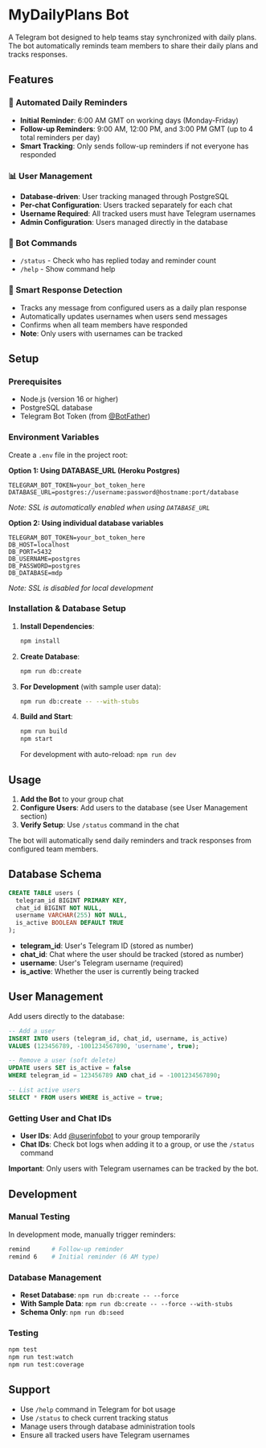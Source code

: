 # MyDailyPlans Bot

A Telegram bot designed to help teams stay synchronized with daily plans. The bot automatically reminds team members to share their daily plans and tracks responses.

## Features

### 🤖 Automated Daily Reminders
- **Initial Reminder**: 6:00 AM GMT on working days (Monday-Friday)
- **Follow-up Reminders**: 9:00 AM, 12:00 PM, and 3:00 PM GMT (up to 4 total reminders per day)
- **Smart Tracking**: Only sends follow-up reminders if not everyone has responded

### 📊 User Management
- **Database-driven**: User tracking managed through PostgreSQL
- **Per-chat Configuration**: Users tracked separately for each chat
- **Username Required**: All tracked users must have Telegram usernames
- **Admin Configuration**: Users managed directly in the database

### 💬 Bot Commands
- `/status` - Check who has replied today and reminder count
- `/help` - Show command help

### 🎯 Smart Response Detection
- Tracks any message from configured users as a daily plan response
- Automatically updates usernames when users send messages
- Confirms when all team members have responded
- **Note**: Only users with usernames can be tracked

## Setup

### Prerequisites
- Node.js (version 16 or higher)
- PostgreSQL database
- Telegram Bot Token (from [@BotFather](https://t.me/botfather))

### Environment Variables

Create a `.env` file in the project root:

**Option 1: Using DATABASE_URL (Heroku Postgres)**
```env
TELEGRAM_BOT_TOKEN=your_bot_token_here
DATABASE_URL=postgres://username:password@hostname:port/database
```
*Note: SSL is automatically enabled when using `DATABASE_URL`*

**Option 2: Using individual database variables**
```env
TELEGRAM_BOT_TOKEN=your_bot_token_here
DB_HOST=localhost
DB_PORT=5432
DB_USERNAME=postgres
DB_PASSWORD=postgres
DB_DATABASE=mdp
```
*Note: SSL is disabled for local development*

### Installation & Database Setup

1. **Install Dependencies**:
   ```bash
   npm install
   ```

2. **Create Database**:
   ```bash
   npm run db:create
   ```

3. **For Development** (with sample user data):
   ```bash
   npm run db:create -- --with-stubs
   ```

4. **Build and Start**:
   ```bash
   npm run build
   npm start
   ```

   For development with auto-reload: `npm run dev`

## Usage

1. **Add the Bot** to your group chat
2. **Configure Users**: Add users to the database (see User Management section)
3. **Verify Setup**: Use `/status` command in the chat

The bot will automatically send daily reminders and track responses from configured team members.

## Database Schema

```sql
CREATE TABLE users (
  telegram_id BIGINT PRIMARY KEY,
  chat_id BIGINT NOT NULL,
  username VARCHAR(255) NOT NULL,
  is_active BOOLEAN DEFAULT TRUE
);
```

- **telegram_id**: User's Telegram ID (stored as number)
- **chat_id**: Chat where the user should be tracked (stored as number)  
- **username**: User's Telegram username (required)
- **is_active**: Whether the user is currently being tracked

## User Management

Add users directly to the database:

```sql
-- Add a user
INSERT INTO users (telegram_id, chat_id, username, is_active) 
VALUES (123456789, -1001234567890, 'username', true);

-- Remove a user (soft delete)
UPDATE users SET is_active = false 
WHERE telegram_id = 123456789 AND chat_id = -1001234567890;

-- List active users
SELECT * FROM users WHERE is_active = true;
```

### Getting User and Chat IDs

- **User IDs**: Add [@userinfobot](https://t.me/userinfobot) to your group temporarily
- **Chat IDs**: Check bot logs when adding it to a group, or use the `/status` command

**Important**: Only users with Telegram usernames can be tracked by the bot.

## Development

### Manual Testing
In development mode, manually trigger reminders:
```bash
remind      # Follow-up reminder
remind 6    # Initial reminder (6 AM type)
```

### Database Management
- **Reset Database**: `npm run db:create -- --force`
- **With Sample Data**: `npm run db:create -- --force --with-stubs`
- **Schema Only**: `npm run db:seed`

### Testing
```bash
npm test
npm run test:watch
npm run test:coverage
```

## Support

- Use `/help` command in Telegram for bot usage
- Use `/status` to check current tracking status
- Manage users through database administration tools
- Ensure all tracked users have Telegram usernames
